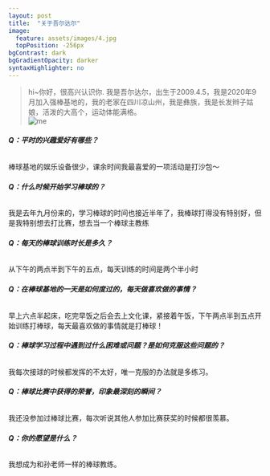 ```yaml
---
layout: post
title:  "关于吾尔达尔"
image:
  feature: assets/images/4.jpg
  topPosition: -256px
bgContrast: dark
bgGradientOpacity: darker
syntaxHighlighter: no
---
```



> hi~你好，很高兴认识你. 
> 我是吾尔达尔，出生于2009.4.5，我是2020年9月加入强棒基地的，我的老家在四川凉山州，我是彝族，我是长发辫子姑娘，活泼的大高个，运动体能满格。  
![me](..assets/images/6.jpg)

###### **Q：平时的兴趣爱好有哪些？**
棒球基地的娱乐设备很少，课余时间我最喜爱的一项活动是打沙包～  

###### **Q：什么时候开始学习棒球的？**
我是去年九月份来的，学习棒球的时间也接近半年了，我棒球打得没有特别好，但是我特别想去打比赛，想去当一个棒球主教练

###### **Q：每天的棒球训练时长是多久？**
从下午的两点半到下午的五点，每天训练的时间是两个半小时

###### **Q：在棒球基地的一天是如何度过的，每天做喜欢做的事情？**
早上六点半起床，吃完早饭之后会去上文化课，紧接着午饭，下午两点半到五点开始训练打棒球，每天最喜欢做的事情就是打棒球！

###### **Q：棒球学习过程中遇到过什么困难或问题？是如何克服这些问题的？**
我每次接球的时候都发挥的不太好，唯一克服的办法就是多练习。

###### **Q：棒球比赛中获得的荣誉，印象最深刻的瞬间？**
我还没参加过棒球比赛，每次听说其他人参加比赛获奖的时候都很羡慕。

###### **Q：你的愿望是什么？**
我想成为和孙老师一样的棒球教练。


